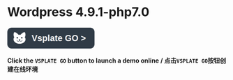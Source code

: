 # Wordpress 4.9.1-php7.0

<a href="https://www.vsplate.com/?docker-compose=https://github.com/vsplate/dcenvs/wordpress/4.9.1-php7.0"><img alt="VSPLATE GO" src="https://raw.githubusercontent.com/vsplate/images/master/vsgo_btn.png" width="200px"></a>

**Click the `VSPLATE GO` button to launch a demo online / 点击`VSPLATE GO`按钮创建在线环境**
